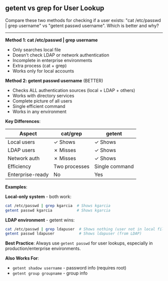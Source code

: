 ## getent vs grep for User Lookup

Compare these two methods for checking if a user exists: "cat /etc/passwd | grep username" vs "getent passwd username". Which is better and why?

---

**Method 1: cat /etc/passwd | grep username**
- Only searches local file
- Doesn't check LDAP or network authentication
- Incomplete in enterprise environments
- Extra process (cat + grep)
- Works only for local accounts

**Method 2: getent passwd username** (BETTER)
- Checks ALL authentication sources (local + LDAP + others)
- Works with directory services
- Complete picture of all users
- Single efficient command
- Works in any environment

**Key Differences**:

| Aspect | cat/grep | getent |
|--------|----------|--------|
| Local users | ✓ Shows | ✓ Shows |
| LDAP users | ✗ Misses | ✓ Shows |
| Network auth | ✗ Misses | ✓ Shows |
| Efficiency | Two processes | Single command |
| Enterprise-ready | No | Yes |

**Examples**:

**Local-only system** - both work:
```bash
cat /etc/passwd | grep kgarcia  # Shows kgarcia
getent passwd kgarcia           # Shows kgarcia
```

**LDAP environment** - getent wins:
```bash
cat /etc/passwd | grep ldapuser  # Shows nothing (user not in local file)
getent passwd ldapuser           # Shows ldapuser (from LDAP)
```

**Best Practice**: Always use `getent passwd` for user lookups, especially in production/enterprise environments.

**Also Works For**:
- `getent shadow username` - password info (requires root)
- `getent group groupname` - group info


